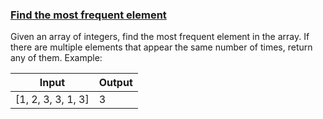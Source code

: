 ### <ins>Find the most frequent element</ins>

Given an array of integers, find the most frequent element in the array. If there are multiple elements that appear the same number of times, return any of them. Example:

|Input              | Output |
|-------------------|--------|
|[1, 2, 3, 3, 1, 3] | 3      |

